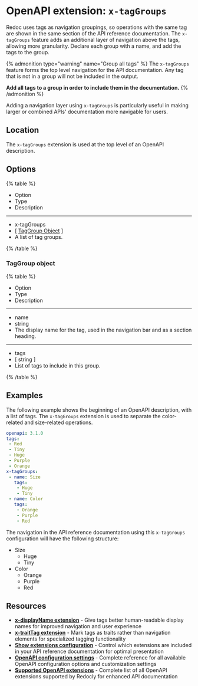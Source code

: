 # OpenAPI extension: `x-tagGroups`

Redoc uses tags as navigation groupings, so operations with the same tag are shown in the same section of the API reference documentation.
The `x-tagGroups` feature adds an additional layer of navigation above the tags, allowing more granularity.
Declare each group with a name, and add the tags to the group.

{% admonition type="warning" name="Group all tags" %}
The `x-tagGroups` feature forms the top level navigation for the API documentation.
Any tag that is not in a group will not be included in the output.

**Add all tags to a group in order to include them in the documentation.**
{% /admonition %}

Adding a navigation layer using `x-tagGroups` is particularly useful in making larger or combined APIs' documentation more navigable for users.

## Location

The `x-tagGroups` extension is used at the top level of an OpenAPI description.

## Options

{% table %}

- Option
- Type
- Description

---

- x-tagGroups
- [ [TagGroup Object](#taggroup-object) ]
- A list of tag groups.

{% /table %}

### TagGroup object

{% table %}

- Option
- Type
- Description

---

- name
- string
- The display name for the tag, used in the navigation bar and as a section heading.

---

- tags
- [ string ]
- List of tags to include in this group.

{% /table %}

## Examples

The following example shows the beginning of an OpenAPI description, with a list of tags.
The `x-tagGroups` extension is used to separate the color-related and size-related operations.

```yaml
openapi: 3.1.0
tags:
 - Red
 - Tiny
 - Huge
 - Purple
 - Orange
x-tagGroups:
 - name: Size
   tags:
    - Huge
    - Tiny
 - name: Color
   tags:
    - Orange
    - Purple
    - Red
```

The navigation in the API reference documentation using this `x-tagGroups` configuration will have the following structure:

- Size
  - Huge
  - Tiny
- Color
  - Orange
  - Purple
  - Red

## Resources

- **[x-displayName extension](./x-display-name.md)** - Give tags better human-readable display names for improved navigation and user experience
- **[x-traitTag extension](./x-trait-tag.md)** - Mark tags as traits rather than navigation elements for specialized tagging functionality
- **[Show extensions configuration](../../../config/openapi/show-extensions.md)** - Control which extensions are included in your API reference documentation for optimal presentation
- **[OpenAPI configuration settings](../../../config/openapi/index.md)** - Complete reference for all available OpenAPI configuration options and customization settings
- **[Supported OpenAPI extensions](./index.md)** - Complete list of all OpenAPI extensions supported by Redocly for enhanced API documentation
